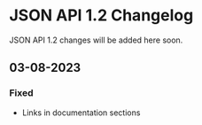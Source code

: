 # JSON API 1.2 Changelog

JSON API 1.2 changes will be added here soon.

## 03-08-2023
### Fixed
- Links in documentation sections
